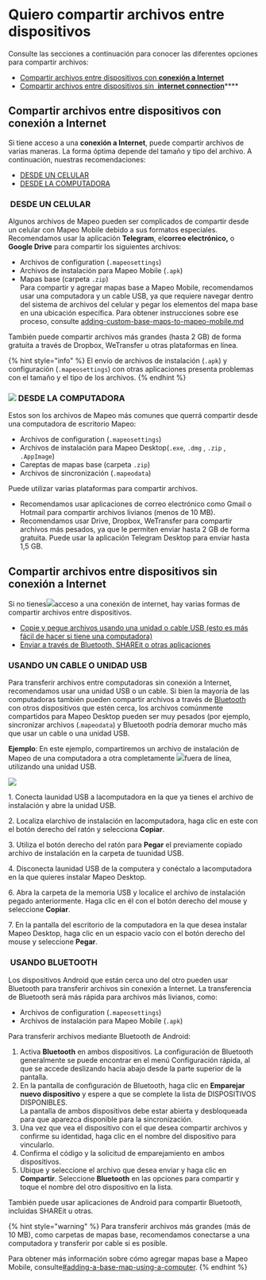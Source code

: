 # Quiero compartir archivos entre dispositivos

Consulte las secciones a continuación para conocer las diferentes opciones para compartir archivos:

* [Compartir archivos entre dispositivos con <img src="../../.gitbook/assets/internet-connection-icon.png" alt="" data-size="line">**conexión a Internet** ](sharing-files-between-devices.md#compartir-archivos-entre-dispositivos-con-conexion-a-internet)
* [Compartir archivos entre dispositivos sin <img src="../../.gitbook/assets/no-internet-connection-icon.png" alt="" data-size="line"> **internet connection**](sharing-files-between-devices.md#compartir-archivos-entre-dispositivos-sin-conexion-a-internet)****

## Compartir archivos entre dispositivos con conexión a Internet

Si tiene acceso a una <img src="../../.gitbook/assets/internet-connection-icon.png" alt="" data-size="line">**conexión a Internet**, puede compartir archivos de varias maneras. La forma óptima depende del tamaño y tipo del archivo. A continuación, nuestras recomendaciones:

* [DESDE UN CELULAR](sharing-files-between-devices.md#desde-un-celular)
* [DESDE LA COMPUTADORA](sharing-files-between-devices.md#desde-la-computadora)

### <img src="../../.gitbook/assets/image (9).png" alt="" data-size="line"> DESDE UN CELULAR

Algunos archivos de Mapeo pueden ser complicados de compartir desde un celular con Mapeo Mobile debido a sus formatos especiales. Recomendamos usar la aplicación <img src="../../.gitbook/assets/Telegram-logo.png" alt="" data-size="line">**Telegram**, el<img src="../../.gitbook/assets/image (5).png" alt="" data-size="line">**correo electrónico,** o <img src="../../.gitbook/assets/drive.png" alt="" data-size="line">**Google Drive** para compartir los siguientes archivos:

* Archivos de configuration (`.mapeosettings`)
* Archivos de instalación para Mapeo Mobile (`.apk`)&#x20;
* Mapas base (carpeta `.zip`) \
  Para compartir y agregar mapas base a Mapeo Mobile, recomendamos usar una computadora y un  <img src="../../.gitbook/assets/image (40).png" alt="" data-size="line">cable USB, ya que requiere navegar dentro del sistema de archivos del celular y pegar los elementos del mapa base en una ubicación específica. Para obtener instrucciones sobre ese proceso, consulte [adding-custom-base-maps-to-mapeo-mobile.md](../mapeo-mobile-installation-setup/adding-custom-base-maps-to-mapeo-mobile.md "mention")

También puede compartir archivos más grandes (hasta 2 GB) de forma gratuita a través de  <img src="../../.gitbook/assets/DROPBOX.jpg" alt="" data-size="line">Dropbox, <img src="../../.gitbook/assets/WE TRANSFER.png" alt="" data-size="line">WeTransfer u otras plataformas en línea.

{% hint style="info" %}
El envío de archivos de instalación (`.apk`) y configuración (`.mapeosettings`) con otras aplicaciones presenta problemas con el tamaño y el tipo de los archivos.
{% endhint %}

### ![](../../.gitbook/assets/laptop-icon.png) DESDE LA COMPUTADORA

Estos son los archivos de Mapeo más comunes que querrá compartir desde una computadora de escritorio Mapeo:

* Archivos de configuration (`.mapeosettings`)&#x20;
* Archivos de instalación para Mapeo Desktop(`.exe`, `.dmg` , `.zip` , `.AppImage`)&#x20;
* Careptas de mapas base  (carpeta `.zip`)&#x20;
* Archivos de sincronización (`.mapeodata`)&#x20;

Puede utilizar varias plataformas para compartir archivos.&#x20;

* Recomendamos usar aplicaciones de correo electrónico como <img src="../../.gitbook/assets/Gmail-logo.png" alt="" data-size="line">Gmail o <img src="../../.gitbook/assets/HOTMAIL (1).jpg" alt="" data-size="line">Hotmail  para compartir archivos livianos (menos de 10 MB).&#x20;
* Recomendamos usar  <img src="../../.gitbook/assets/drive.png" alt="" data-size="line">Drive, <img src="../../.gitbook/assets/DROPBOX.jpg" alt="" data-size="line">Dropbox, <img src="../../.gitbook/assets/WE TRANSFER.png" alt="" data-size="line">WeTransfer para compartir archivos más pesados, ya que le permiten enviar hasta 2 GB de forma gratuita. Puede usar la aplicación  <img src="../../.gitbook/assets/Telegram-logo.png" alt="" data-size="line">Telegram Desktop para enviar hasta 1,5 GB.

## Compartir archivos entre dispositivos sin conexión a Internet

Si no tienes![](../../.gitbook/assets/no-internet-connection-icon.png)acceso a una conexión de internet, hay varias formas de compartir archivos entre dispositivos.

* [Copie y pegue archivos usando una  <img src="../../.gitbook/assets/image (32).png" alt="" data-size="line">unidad o <img src="../../.gitbook/assets/image (40).png" alt="" data-size="line">cable USB (esto es más fácil de hacer si tiene una computadora)](sharing-files-between-devices.md#usando-un-cable-o-unidad-usb)
* [Enviar a través de <img src="../../.gitbook/assets/bluetooth.jpg" alt="" data-size="line">Bluetooth, <img src="../../.gitbook/assets/shareit (1) (1) (1).jpg" alt="" data-size="line">SHAREit o otras aplicaciones](sharing-files-between-devices.md#usando-bluetooth)

### <img src="../../.gitbook/assets/image (40).png" alt="" data-size="line"><img src="../../.gitbook/assets/image (32).png" alt="" data-size="line">USANDO UN CABLE O UNIDAD USB

Para transferir archivos entre computadoras sin conexión a Internet, recomendamos usar una <img src="../../.gitbook/assets/image (32).png" alt="" data-size="line">unidad USB o un <img src="../../.gitbook/assets/image (40).png" alt="" data-size="line">cable. Si bien la mayoría de las computadoras también pueden compartir archivos a través de [ Bluetooth ](sharing-files-between-devices.md#using-bluetooth)con otros dispositivos que estén cerca, los archivos comúnmente compartidos para Mapeo Desktop pueden ser muy pesados ​​(por ejemplo, sincronizar archivos (.`mapeodata`) y Bluetooth podría demorar mucho más que usar un cable o una unidad USB.&#x20;

**Ejemplo**: En este ejemplo, compartiremos un archivo de instalación de Mapeo de una computadora a otra completamente ![](../../.gitbook/assets/no-internet-connection-icon.png)fuera de línea, utilizando una <img src="../../.gitbook/assets/image (32).png" alt="" data-size="line">unidad USB.

![](https://files.gitbook.com/v0/b/gitbook-x-prod.appspot.com/o/spaces%2F-MYBEBKX0wx5\_bwmCf0q-887967055%2Fuploads%2FdsrQCyMk457U432NNS3o%2Fimage.png?alt=media\&token=4736876b-bd19-4d58-a049-ffd4bcb385ae)

1\. Conecta la ​<img src="https://files.gitbook.com/v0/b/gitbook-x-prod.appspot.com/o/spaces%2F-MYBEBKX0wx5_bwmCf0q-887967055%2Fuploads%2FHqBKmcRbFkmWEbwH64md%2Fimage.png?alt=media&#x26;token=253323a4-7697-4e9c-a5ac-8b62ebc7bc4d" alt="" data-size="line">unidad USB a la ​<img src="https://files.gitbook.com/v0/b/gitbook-x-prod.appspot.com/o/spaces%2F-MYBEBKX0wx5_bwmCf0q-887967055%2Fuploads%2F7NkfOdadFjuNRzbI4imN%2Flaptop-icon.png?alt=media&#x26;token=d3ccde3e-3202-4dd8-82e5-107b9dbe50ce" alt="" data-size="line">computadora en la que ya tienes el archivo de instalación y abre la unidad USB.

2\. Localiza el ​<img src="https://files.gitbook.com/v0/b/gitbook-x-prod.appspot.com/o/spaces%2F-MYBEBKX0wx5_bwmCf0q-887967055%2Fuploads%2FHdYCmw7Rxrh6OxXQGG71%2Fimage.png?alt=media&#x26;token=1eca5b38-c0ab-409a-b2dd-69a50635e854" alt="" data-size="line">archivo de instalación en la ​<img src="https://files.gitbook.com/v0/b/gitbook-x-prod.appspot.com/o/spaces%2F-MYBEBKX0wx5_bwmCf0q-887967055%2Fuploads%2F7NkfOdadFjuNRzbI4imN%2Flaptop-icon.png?alt=media&#x26;token=d3ccde3e-3202-4dd8-82e5-107b9dbe50ce" alt="" data-size="line">computadora, haga clic en este con el botón derecho del ratón y selecciona **Copiar**.&#x20;

3\. Utiliza el botón derecho del ratón para **Pegar** el previamente copiado archivo de instalación en la carpeta de tu ​<img src="https://files.gitbook.com/v0/b/gitbook-x-prod.appspot.com/o/spaces%2F-MYBEBKX0wx5_bwmCf0q-887967055%2Fuploads%2FHqBKmcRbFkmWEbwH64md%2Fimage.png?alt=media&#x26;token=253323a4-7697-4e9c-a5ac-8b62ebc7bc4d" alt="" data-size="line">unidad USB.

4\. Disconecta la ​<img src="https://files.gitbook.com/v0/b/gitbook-x-prod.appspot.com/o/spaces%2F-MYBEBKX0wx5_bwmCf0q-887967055%2Fuploads%2FHqBKmcRbFkmWEbwH64md%2Fimage.png?alt=media&#x26;token=253323a4-7697-4e9c-a5ac-8b62ebc7bc4d" alt="" data-size="line">unidad USB de la <img src="https://files.gitbook.com/v0/b/gitbook-x-prod.appspot.com/o/spaces%2F-MYBEBKX0wx5_bwmCf0q-887967055%2Fuploads%2F7NkfOdadFjuNRzbI4imN%2Flaptop-icon.png?alt=media&#x26;token=d3ccde3e-3202-4dd8-82e5-107b9dbe50ce" alt="" data-size="line">computera y conéctalo a la ​<img src="https://files.gitbook.com/v0/b/gitbook-x-prod.appspot.com/o/spaces%2F-MYBEBKX0wx5_bwmCf0q-887967055%2Fuploads%2FI5Q259BlYwCenpqfeomu%2Flaptop-blue-icon.png?alt=media&#x26;token=ddecd9d0-7f49-4e80-8c04-0ccedcd22cc8" alt="" data-size="line">computadora en la que quieres instalar Mapeo Desktop.

6\. Abra la carpeta de la memoria USB y localice el <img src="https://files.gitbook.com/v0/b/gitbook-x-prod.appspot.com/o/spaces%2F-MYBEBKX0wx5_bwmCf0q-887967055%2Fuploads%2FHdYCmw7Rxrh6OxXQGG71%2Fimage.png?alt=media&#x26;token=1eca5b38-c0ab-409a-b2dd-69a50635e854" alt="" data-size="line">archivo de instalación pegado anteriormente. Haga clic en él con el botón derecho del mouse y seleccione **Copiar**.

7\. En la pantalla del escritorio de la computadora en la que desea instalar <img src="https://files.gitbook.com/v0/b/gitbook-x-prod.appspot.com/o/spaces%2F-MYBEBKX0wx5_bwmCf0q-887967055%2Fuploads%2FI5Q259BlYwCenpqfeomu%2Flaptop-blue-icon.png?alt=media&#x26;token=ddecd9d0-7f49-4e80-8c04-0ccedcd22cc8" alt="" data-size="line">Mapeo Desktop, haga clic en un espacio vacío con el botón derecho del mouse y seleccione **Pegar**.&#x20;



### <img src="../../.gitbook/assets/bluetooth.jpg" alt="" data-size="line"> USANDO BLUETOOTH

Los dispositivos Android que están cerca uno del otro pueden usar <img src="../../.gitbook/assets/bluetooth.jpg" alt="" data-size="line">Bluetooth para transferir archivos sin conexión a Internet. La transferencia de Bluetooth será más rápida para archivos más livianos, como:

* Archivos de configuration (`.mapeosettings`)
* Archivos de instalación para Mapeo Mobile (`.apk`)&#x20;

Para transferir archivos mediante Bluetooth de Android:

1. Activa <img src="../../.gitbook/assets/bluetooth.jpg" alt="" data-size="line">**Bluetooth** en ambos dispositivos. La configuración de Bluetooth generalmente se puede encontrar en el menú Configuración rápida, al que se accede deslizando hacia abajo desde la parte superior de la pantalla.&#x20;
2. En la pantalla de configuración de Bluetooth, haga clic en **Emparejar nuevo dispositivo** y espere a que se complete la lista de DISPOSITIVOS DISPONIBLES. \
   La pantalla de ambos dispositivos debe estar abierta y desbloqueada para que aparezca disponible para la sincronización.&#x20;
3. Una vez que vea el dispositivo con el que desea compartir archivos y confirme su identidad, haga clic en el nombre del dispositivo para vincularlo.&#x20;
4. Confirma el código y la solicitud de emparejamiento en ambos dispositivos.
5. Ubique y seleccione el archivo que desea enviar y haga clic en <img src="../../.gitbook/assets/app_icons_share_35px.png" alt="" data-size="line"> **Compartir**. Seleccione **Bluetooth** en las opciones para compartir y toque el nombre del otro dispositivo en la lista.&#x20;

También puede usar aplicaciones de Android para compartir Bluetooth, incluidas <img src="../../.gitbook/assets/shareit (1) (1) (1).jpg" alt="" data-size="line">SHAREit u otras.

{% hint style="warning" %}
Para transferir archivos más grandes (más de 10 MB), como carpetas de mapas base, recomendamos conectarse a una computadora y transferir por <img src="../../.gitbook/assets/image (40).png" alt="" data-size="line">cable si es posible.

Para obtener más información sobre cómo agregar mapas base a Mapeo Mobile, consulte[#adding-a-base-map-using-a-computer](../mapeo-mobile-installation-setup/adding-custom-base-maps-to-mapeo-mobile.md#adding-a-base-map-using-a-computer "mention").
{% endhint %}

